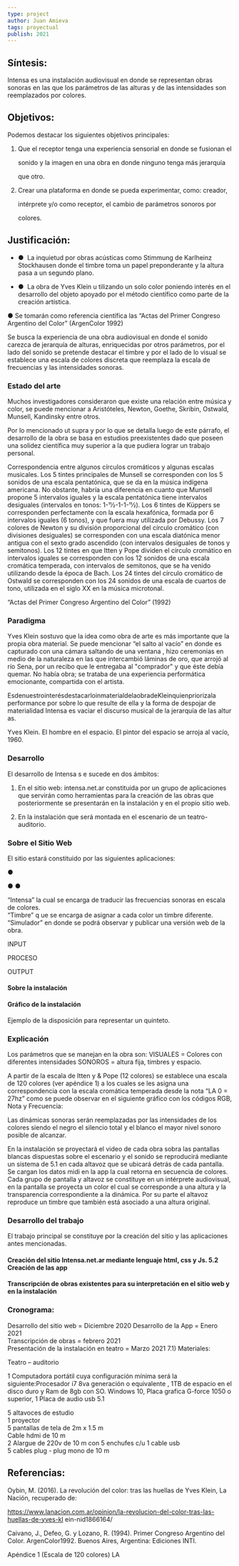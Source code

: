 ```yaml
---
type: project
author: Juan Amieva
tags: proyectual
publish: 2021
---
```

## Síntesis:

Intensa ​es una instalación audiovisual en donde se representan obras sonoras en las que los parámetros de las alturas y de las intensidades son reemplazados por colores.

## Objetivos:

Podemos destacar los siguientes objetivos principales:

1. Que el receptor tenga una experiencia sensorial en donde se fusionan el
    
    sonido y la imagen en una obra en donde ninguno tenga más jerarquía
    
    que otro.
    
2. Crear una plataforma en donde se pueda experimentar, como: creador,
    
    intérprete y/o como receptor, el cambio de parámetros sonoros por
    
    colores.
    

## Justificación:

- ●  La inquietud por obras acústicas como ​Stimmung​ de ​Karlheinz Stockhausen donde el timbre toma un papel preponderante y la altura pasa a un segundo plano.
    
- ●  La obra de ​Yves Klein u​ tilizando un solo color poniendo interés en el desarrollo del objeto apoyado por el método científico como parte de la creación artística.
    

● Se tomarán como referencia científica las “​Actas del Primer Congreso Argentino del Color​” ​​(ArgenColor 1992)

Se busca la experiencia de una obra audiovisual en donde el sonido carezca de jerarquía de alturas, enriquecidas por otros parámetros, por el lado del sonido se pretende destacar el timbre y por el lado de lo visual se establece una escala de colores discreta que reemplaza la escala de frecuencias y las intensidades sonoras.

### Estado del arte

Muchos investigadores consideraron que existe una relación entre música y color, se ​puede mencionar a Aristóteles, Newton, Goethe, Skribin, Ostwald, Munsell, Kandinsky entre otros.

Por lo mencionado ut supra y por lo que se detalla luego de este párrafo, el desarrollo de la obra se basa en estudios preexistentes dado que poseen una solidez científica muy superior a la que pudiera lograr un trabajo personal.

Correspondencia entre algunos círculos cromáticos y algunas escalas musicales. Los 5 tintes principales de Munsell se corresponden con los 5 sonidos de una escala pentatónica, que se da en la música indígena americana. No obstante, habría una diferencia en cuanto que Munsell propone 5 intervalos iguales y la escala pentatónica tiene intervalos desiguales (intervalos en tonos: 1-11⁄2-1-1-11⁄2). Los 6 tintes de Küppers se corresponden perfectamente con la escala hexafónica, formada por 6 intervalos iguales (6 tonos), y que fuera muy utilizada por Debussy. Los 7 colores de Newton y su división proporcional del círculo cromático (con divisiones desiguales) se corresponden con una escala diatónica menor antigua con el sexto grado ascendido (con intervalos desiguales de tonos y semitonos). Los 12 tintes en que Itten y Pope dividen el círculo cromático en intervalos iguales se corresponden con los 12 sonidos de una escala cromática temperada, con intervalos de semitonos, que se ha venido utilizando desde la época de Bach. Los 24 tintes del círculo cromático de Ostwald se corresponden con los 24 sonidos de una escala de cuartos de tono, utilizada en el siglo XX en la música microtonal.

“Actas del Primer Congreso Argentino del Color” (1992)

### Paradigma

Yves Klein sostuvo que la idea como obra de arte es más importante que la propia obra material. Se puede mencionar “el salto al vacío” en donde es capturado con una cámara saltando de una ventana , hizo ceremonias en medio de la naturaleza en las que intercambió láminas de oro, que arrojó al río Sena, por un recibo que le entregaba al "comprador" y que éste debía quemar. No había obra; se trataba de una experiencia performática emocionante, compartida con el artista.

EsdenuestrointerésdestacarloinmaterialdelaobradeKleinquienpriorizala performance por sobre lo que resulte de ella y la forma de despojar de materialidad Intensa ​es vaciar el discurso musical de la jerarquía de las altur​as.

Yves Klein. El hombre en el espacio. El pintor del espacio se arroja al vacío, 1960.

### Desarrollo

El desarrollo de​ ​Intensa​ s​ e sucede en dos ámbitos:

1. En el sitio web: intensa.net.ar constituida por un grupo de aplicaciones que servirán como herramientas para la creación de las obras que posteriormente se presentarán en la instalación y en el propio sitio web.
    
2. En la instalación que será montada en el escenario de un teatro-auditorio.
    

### Sobre el Sitio Web

El sitio estará constituido por las siguientes aplicaciones:

●

● ●

“Intensa”​ la cual se encarga de traducir las frecuencias sonoras en escala de colores.  
“Timbre” q​ ue se encarga de asignar a cada color un timbre diferente. “Simulador” ​en donde se podrá observar y publicar una versión web de la obra.

INPUT

PROCESO

OUTPUT

#### Sobre la instalación

#### Gráfico de la instalación

Ejemplo de la disposición para representar un quinteto.

### Explicación

Los parámetros que se manejan en la obra son: VISUALES = Colores con diferentes intensidades SONOROS = altura fija, timbres y espacio.

A partir de la escala de Itten y & Pope (12 colores) se establece una escala de 120 colores (ver apéndice 1) a los cuales se les asigna una correspondencia con la escala cromática temperada desde la nota “LA 0 = 27hz” ​como se puede observar en el siguiente gráfico con los códigos RGB, Nota y Frecuencia:

Las dinámicas sonoras serán reemplazadas por las intensidades de los colores siendo el negro el silencio total y el blanco el mayor nivel sonoro posible de alcanzar.

En la instalación se proyectará el video de cada obra sobra las pantallas blancas dispuestas sobre el escenario y el sonido se reproducirá mediante un sistema de 5.1 en cada altavoz que se ubicará detrás de cada pantalla. Se cargan los datos midi en la app la cual retorna en secuencia de colores. Cada grupo de pantalla y altavoz se constituye en un intérprete audiovisual, en la pantalla se proyecta un color el cual se corresponde a una altura y la transparencia correspondiente a la dinámica. Por su parte el altavoz reproduce un timbre que también está asociado a una altura original.

### Desarrollo del trabajo

El trabajo principal se constituye por la creación del sitio y las aplicaciones antes mencionadas.

#### Creación del sitio Intensa.net.ar mediante lenguaje html, css y Js. 5.2 Creación de las app

#### Transcripción de obras existentes para su interpretación en el sitio web y en la instalación

### Cronograma:

Desarrollo del sitio web = Diciembre 2020 Desarrollo de la App = Enero 2021  
Transcripción de obras = febrero 2021  
Presentación de la instalación en teatro = Marzo 2021 7.1) Materiales:

Teatro – auditorio

1 Computadora portátil cuya configuración mínima será la siguiente:Procesador i7 8va generación o equivalente , 1TB de espacio en el disco duro y Ram de 8gb con SO. Windows 10, Placa grafica G-force 1050 o superior, 1 Placa de audio usb 5.1

5 altavoces de estudio  
1 proyector  
5 pantallas de tela de 2m x 1.5 m  
Cable hdmi de 10 m  
2 Alargue de 220v de 10 m con 5 enchufes c/u 1 cable usb  
5 cables plug - plug mono de 10 m

## Referencias:

Oybin, M. (2016). La revolución del color: tras las huellas de Yves Klein​, La Nación, recuperado de:

https://www.lanacion.com.ar/opinion/la-revolucion-del-color-tras-las-huellas-de-yves-kl ein-nid1866164/

Caivano, J., Defeo, G. y Lozano, R. (1994). Primer Congreso Argentino del Color. ArgenColor1992. Buenos Aires, Argentina: Ediciones INTI.

Apéndice 1 (Escala de 120 colores) LA